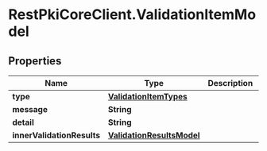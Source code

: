 # RestPkiCoreClient.ValidationItemModel

## Properties
Name | Type | Description | Notes
------------ | ------------- | ------------- | -------------
**type** | [**ValidationItemTypes**](ValidationItemTypes.md) |  | [optional] 
**message** | **String** |  | [optional] 
**detail** | **String** |  | [optional] 
**innerValidationResults** | [**ValidationResultsModel**](ValidationResultsModel.md) |  | [optional] 
